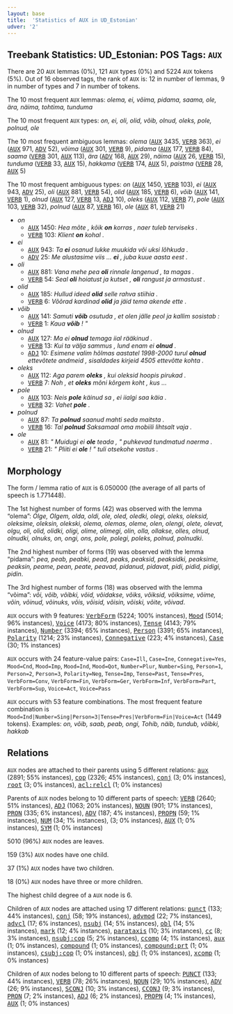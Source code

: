 ```yaml
---
layout: base
title:  'Statistics of AUX in UD_Estonian'
udver: '2'
---
```


## Treebank Statistics: UD_Estonian: POS Tags: `AUX`

There are 20 `AUX` lemmas (0%), 121 `AUX` types (0%) and 5224 `AUX` tokens (5%).
Out of 16 observed tags, the rank of `AUX` is: 12 in number of lemmas, 9 in number of types and 7 in number of tokens.

The 10 most frequent `AUX` lemmas: <em>olema, ei, võima, pidama, saama, ole, ära, näima, tohtima, tunduma</em>

The 10 most frequent `AUX` types:  <em>on, ei, oli, olid, võib, olnud, oleks, pole, polnud, ole</em>

The 10 most frequent ambiguous lemmas: <em>olema</em> (<tt><a href="et-pos-AUX.html">AUX</a></tt> 3435, <tt><a href="et-pos-VERB.html">VERB</a></tt> 363), <em>ei</em> (<tt><a href="et-pos-AUX.html">AUX</a></tt> 971, <tt><a href="et-pos-ADV.html">ADV</a></tt> 52), <em>võima</em> (<tt><a href="et-pos-AUX.html">AUX</a></tt> 301, <tt><a href="et-pos-VERB.html">VERB</a></tt> 9), <em>pidama</em> (<tt><a href="et-pos-AUX.html">AUX</a></tt> 177, <tt><a href="et-pos-VERB.html">VERB</a></tt> 84), <em>saama</em> (<tt><a href="et-pos-VERB.html">VERB</a></tt> 301, <tt><a href="et-pos-AUX.html">AUX</a></tt> 113), <em>ära</em> (<tt><a href="et-pos-ADV.html">ADV</a></tt> 168, <tt><a href="et-pos-AUX.html">AUX</a></tt> 29), <em>näima</em> (<tt><a href="et-pos-AUX.html">AUX</a></tt> 26, <tt><a href="et-pos-VERB.html">VERB</a></tt> 15), <em>tunduma</em> (<tt><a href="et-pos-VERB.html">VERB</a></tt> 33, <tt><a href="et-pos-AUX.html">AUX</a></tt> 15), <em>hakkama</em> (<tt><a href="et-pos-VERB.html">VERB</a></tt> 174, <tt><a href="et-pos-AUX.html">AUX</a></tt> 5), <em>paistma</em> (<tt><a href="et-pos-VERB.html">VERB</a></tt> 28, <tt><a href="et-pos-AUX.html">AUX</a></tt> 5)

The 10 most frequent ambiguous types:  <em>on</em> (<tt><a href="et-pos-AUX.html">AUX</a></tt> 1450, <tt><a href="et-pos-VERB.html">VERB</a></tt> 103), <em>ei</em> (<tt><a href="et-pos-AUX.html">AUX</a></tt> 943, <tt><a href="et-pos-ADV.html">ADV</a></tt> 25), <em>oli</em> (<tt><a href="et-pos-AUX.html">AUX</a></tt> 881, <tt><a href="et-pos-VERB.html">VERB</a></tt> 54), <em>olid</em> (<tt><a href="et-pos-AUX.html">AUX</a></tt> 185, <tt><a href="et-pos-VERB.html">VERB</a></tt> 6), <em>võib</em> (<tt><a href="et-pos-AUX.html">AUX</a></tt> 141, <tt><a href="et-pos-VERB.html">VERB</a></tt> 1), <em>olnud</em> (<tt><a href="et-pos-AUX.html">AUX</a></tt> 127, <tt><a href="et-pos-VERB.html">VERB</a></tt> 13, <tt><a href="et-pos-ADJ.html">ADJ</a></tt> 10), <em>oleks</em> (<tt><a href="et-pos-AUX.html">AUX</a></tt> 112, <tt><a href="et-pos-VERB.html">VERB</a></tt> 7), <em>pole</em> (<tt><a href="et-pos-AUX.html">AUX</a></tt> 103, <tt><a href="et-pos-VERB.html">VERB</a></tt> 32), <em>polnud</em> (<tt><a href="et-pos-AUX.html">AUX</a></tt> 87, <tt><a href="et-pos-VERB.html">VERB</a></tt> 16), <em>ole</em> (<tt><a href="et-pos-AUX.html">AUX</a></tt> 81, <tt><a href="et-pos-VERB.html">VERB</a></tt> 21)


* <em>on</em>
  * <tt><a href="et-pos-AUX.html">AUX</a></tt> 1450: <em>Hea mõte , kõik <b>on</b> korras , naer tuleb terviseks .</em>
  * <tt><a href="et-pos-VERB.html">VERB</a></tt> 103: <em>Klient <b>on</b> kohal .</em>
* <em>ei</em>
  * <tt><a href="et-pos-AUX.html">AUX</a></tt> 943: <em>Ta <b>ei</b> osanud lukke muukida või uksi lõhkuda .</em>
  * <tt><a href="et-pos-ADV.html">ADV</a></tt> 25: <em>Me alustasime viis ... <b>ei</b> , juba kuue aasta eest .</em>
* <em>oli</em>
  * <tt><a href="et-pos-AUX.html">AUX</a></tt> 881: <em>Vana mehe pea <b>oli</b> rinnale langenud , ta magas .</em>
  * <tt><a href="et-pos-VERB.html">VERB</a></tt> 54: <em>Seal <b>oli</b> hoiatust ja kutset , <b>oli</b> rangust ja armastust .</em>
* <em>olid</em>
  * <tt><a href="et-pos-AUX.html">AUX</a></tt> 185: <em>Hullud ideed <b>olid</b> selle rahva stiihia .</em>
  * <tt><a href="et-pos-VERB.html">VERB</a></tt> 6: <em>Võõrad kardinad <b>olid</b> ja jäid tema akende ette .</em>
* <em>võib</em>
  * <tt><a href="et-pos-AUX.html">AUX</a></tt> 141: <em>Samuti <b>võib</b> osutuda , et olen jälle peol ja kallim sosistab :</em>
  * <tt><a href="et-pos-VERB.html">VERB</a></tt> 1: <em>Kaua <b>võib</b> ! "</em>
* <em>olnud</em>
  * <tt><a href="et-pos-AUX.html">AUX</a></tt> 127: <em>Ma ei <b>olnud</b> temaga iial rääkinud .</em>
  * <tt><a href="et-pos-VERB.html">VERB</a></tt> 13: <em>Kui ta välja sammus , lund enam ei <b>olnud</b> .</em>
  * <tt><a href="et-pos-ADJ.html">ADJ</a></tt> 10: <em>Esimene valim hõlmas aastatel 1998-2000 turul <b>olnud</b> ettevõtete andmeid , sisaldades kirjeid 4505 ettevõtte kohta .</em>
* <em>oleks</em>
  * <tt><a href="et-pos-AUX.html">AUX</a></tt> 112: <em>Aga parem <b>oleks</b> , kui oleksid hoopis pirukad .</em>
  * <tt><a href="et-pos-VERB.html">VERB</a></tt> 7: <em>Noh , et <b>oleks</b> mõni kõrgem koht , kus ...</em>
* <em>pole</em>
  * <tt><a href="et-pos-AUX.html">AUX</a></tt> 103: <em>Neis <b>pole</b> käinud sa , ei iialgi saa käia .</em>
  * <tt><a href="et-pos-VERB.html">VERB</a></tt> 32: <em>Vahet <b>pole</b> .</em>
* <em>polnud</em>
  * <tt><a href="et-pos-AUX.html">AUX</a></tt> 87: <em>Ta <b>polnud</b> saanud mahti seda maitsta .</em>
  * <tt><a href="et-pos-VERB.html">VERB</a></tt> 16: <em>Tal <b>polnud</b> Saksamaal oma mobiili lihtsalt vaja .</em>
* <em>ole</em>
  * <tt><a href="et-pos-AUX.html">AUX</a></tt> 81: <em>" Muidugi ei <b>ole</b> teada , " puhkevad tundmatud naerma .</em>
  * <tt><a href="et-pos-VERB.html">VERB</a></tt> 21: <em>" Pliiti ei <b>ole</b> ! " tuli otsekohe vastus .</em>

## Morphology

The form / lemma ratio of `AUX` is 6.050000 (the average of all parts of speech is 1.771448).

The 1st highest number of forms (42) was observed with the lemma “olema”: <em>Olge, Olgem, olda, oldi, ole, oled, oledki, olegi, oleks, oleksid, oleksime, oleksin, olekski, olema, olemas, oleme, olen, olengi, olete, olevat, olgu, oli, olid, olidki, oligi, olime, olimegi, olin, olla, ollakse, olles, olnud, olnudki, olnuks, on, ongi, ons, pole, polegi, poleks, polnud, polnudki</em>.

The 2nd highest number of forms (19) was observed with the lemma “pidama”: <em>pea, peab, peabki, pead, peaks, peaksid, peaksidki, peaksime, peaksin, peame, pean, peate, peavad, pidanud, pidavat, pidi, pidid, pidigi, pidin</em>.

The 3rd highest number of forms (18) was observed with the lemma “võima”: <em>või, võib, võibki, võid, võidakse, võiks, võiksid, võiksime, võime, võin, võinud, võinuks, võis, võisid, võisin, võiski, võite, võivad</em>.

`AUX` occurs with 9 features: <tt><a href="et-feat-VerbForm.html">VerbForm</a></tt> (5224; 100% instances), <tt><a href="et-feat-Mood.html">Mood</a></tt> (5014; 96% instances), <tt><a href="et-feat-Voice.html">Voice</a></tt> (4173; 80% instances), <tt><a href="et-feat-Tense.html">Tense</a></tt> (4143; 79% instances), <tt><a href="et-feat-Number.html">Number</a></tt> (3394; 65% instances), <tt><a href="et-feat-Person.html">Person</a></tt> (3391; 65% instances), <tt><a href="et-feat-Polarity.html">Polarity</a></tt> (1214; 23% instances), <tt><a href="et-feat-Connegative.html">Connegative</a></tt> (223; 4% instances), <tt><a href="et-feat-Case.html">Case</a></tt> (30; 1% instances)

`AUX` occurs with 24 feature-value pairs: `Case=Ill`, `Case=Ine`, `Connegative=Yes`, `Mood=Cnd`, `Mood=Imp`, `Mood=Ind`, `Mood=Qot`, `Number=Plur`, `Number=Sing`, `Person=1`, `Person=2`, `Person=3`, `Polarity=Neg`, `Tense=Imp`, `Tense=Past`, `Tense=Pres`, `VerbForm=Conv`, `VerbForm=Fin`, `VerbForm=Ger`, `VerbForm=Inf`, `VerbForm=Part`, `VerbForm=Sup`, `Voice=Act`, `Voice=Pass`

`AUX` occurs with 53 feature combinations.
The most frequent feature combination is `Mood=Ind|Number=Sing|Person=3|Tense=Pres|VerbForm=Fin|Voice=Act` (1449 tokens).
Examples: <em>on, võib, saab, peab, ongi, Tohib, näib, tundub, võibki, hakkab</em>


## Relations

`AUX` nodes are attached to their parents using 5 different relations: <tt><a href="et-dep-aux.html">aux</a></tt> (2891; 55% instances), <tt><a href="et-dep-cop.html">cop</a></tt> (2326; 45% instances), <tt><a href="et-dep-conj.html">conj</a></tt> (3; 0% instances), <tt><a href="et-dep-root.html">root</a></tt> (3; 0% instances), <tt><a href="et-dep-acl-relcl.html">acl:relcl</a></tt> (1; 0% instances)

Parents of `AUX` nodes belong to 10 different parts of speech: <tt><a href="et-pos-VERB.html">VERB</a></tt> (2640; 51% instances), <tt><a href="et-pos-ADJ.html">ADJ</a></tt> (1063; 20% instances), <tt><a href="et-pos-NOUN.html">NOUN</a></tt> (901; 17% instances), <tt><a href="et-pos-PRON.html">PRON</a></tt> (335; 6% instances), <tt><a href="et-pos-ADV.html">ADV</a></tt> (187; 4% instances), <tt><a href="et-pos-PROPN.html">PROPN</a></tt> (59; 1% instances), <tt><a href="et-pos-NUM.html">NUM</a></tt> (34; 1% instances),  (3; 0% instances), <tt><a href="et-pos-AUX.html">AUX</a></tt> (1; 0% instances), <tt><a href="et-pos-SYM.html">SYM</a></tt> (1; 0% instances)

5010 (96%) `AUX` nodes are leaves.

159 (3%) `AUX` nodes have one child.

37 (1%) `AUX` nodes have two children.

18 (0%) `AUX` nodes have three or more children.

The highest child degree of a `AUX` node is 6.

Children of `AUX` nodes are attached using 17 different relations: <tt><a href="et-dep-punct.html">punct</a></tt> (133; 44% instances), <tt><a href="et-dep-conj.html">conj</a></tt> (58; 19% instances), <tt><a href="et-dep-advmod.html">advmod</a></tt> (22; 7% instances), <tt><a href="et-dep-advcl.html">advcl</a></tt> (17; 6% instances), <tt><a href="et-dep-nsubj.html">nsubj</a></tt> (14; 5% instances), <tt><a href="et-dep-obl.html">obl</a></tt> (14; 5% instances), <tt><a href="et-dep-mark.html">mark</a></tt> (12; 4% instances), <tt><a href="et-dep-parataxis.html">parataxis</a></tt> (10; 3% instances), <tt><a href="et-dep-cc.html">cc</a></tt> (8; 3% instances), <tt><a href="et-dep-nsubj-cop.html">nsubj:cop</a></tt> (5; 2% instances), <tt><a href="et-dep-ccomp.html">ccomp</a></tt> (4; 1% instances), <tt><a href="et-dep-aux.html">aux</a></tt> (1; 0% instances), <tt><a href="et-dep-compound.html">compound</a></tt> (1; 0% instances), <tt><a href="et-dep-compound-prt.html">compound:prt</a></tt> (1; 0% instances), <tt><a href="et-dep-csubj-cop.html">csubj:cop</a></tt> (1; 0% instances), <tt><a href="et-dep-obj.html">obj</a></tt> (1; 0% instances), <tt><a href="et-dep-xcomp.html">xcomp</a></tt> (1; 0% instances)

Children of `AUX` nodes belong to 10 different parts of speech: <tt><a href="et-pos-PUNCT.html">PUNCT</a></tt> (133; 44% instances), <tt><a href="et-pos-VERB.html">VERB</a></tt> (78; 26% instances), <tt><a href="et-pos-NOUN.html">NOUN</a></tt> (29; 10% instances), <tt><a href="et-pos-ADV.html">ADV</a></tt> (26; 9% instances), <tt><a href="et-pos-SCONJ.html">SCONJ</a></tt> (10; 3% instances), <tt><a href="et-pos-CCONJ.html">CCONJ</a></tt> (9; 3% instances), <tt><a href="et-pos-PRON.html">PRON</a></tt> (7; 2% instances), <tt><a href="et-pos-ADJ.html">ADJ</a></tt> (6; 2% instances), <tt><a href="et-pos-PROPN.html">PROPN</a></tt> (4; 1% instances), <tt><a href="et-pos-AUX.html">AUX</a></tt> (1; 0% instances)

